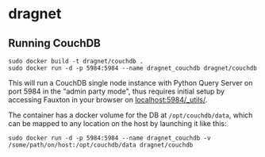 # dragnet

## Running CouchDB

```
sudo docker build -t dragnet/couchdb .
sudo docker run -d -p 5984:5984 --name dragnet_couchdb dragnet/couchdb
```

This will run a CouchDB single node instance with Python Query Server on port 5984 in the "admin party mode", thus requires initial setup by accessing Fauxton in your browser on [localhost:5984/_utils/](http://localhost:5984/_utils/).


The container has a docker volume for the DB at `/opt/couchdb/data`, which can be mapped to any location on the host by launching it like this:
```
sudo docker run -d -p 5984:5984 --name dragnet_couchdb -v /some/path/on/host:/opt/couchdb/data dragnet/couchdb
```
